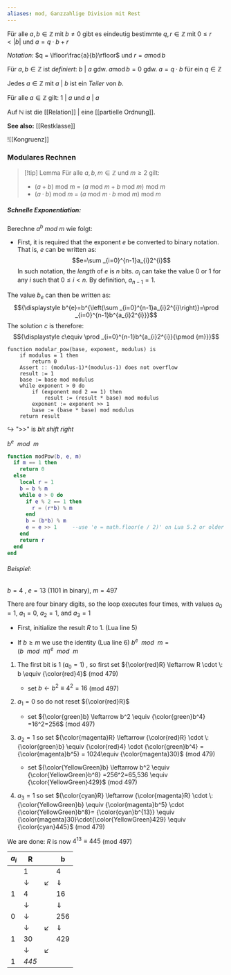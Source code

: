 ```yaml
---
aliases: mod, Ganzzahlige Division mit Rest
---
```


Für alle  $a, b ∈ \mathbb Z$ mit $b \ne 0$ gibt es eindeutig bestimmte $q,r ∈ \mathbb Z$ mit $0 ≤ r < |b|$ und $a = q · b + r$ 

*Notation:*  $q = \lfloor\frac{a}{b}\rfloor$ und $r = a \operatorname{mod} b$ 

Für  $a, b ∈ \mathbb Z$ ist *definiert*: 
$b \:|\: a$    gdw.    $a \operatorname{mod} b = 0$    gdw.    $a = q \cdot b$   für ein  $q ∈ \mathbb Z$ 

Jedes $a ∈ \mathbb Z$  mit  $a \:|\: b$ ist ein *Teiler* von $b$. 

Für alle  $a ∈ \mathbb Z$ gilt:
$1 \:|\: a$    und    $a \:|\: a$ 

Auf $\mathbb N$ ist die [[Relation]] | eine [[partielle Ordnung]].

**See also:** [[Restklasse]]

![[Kongruenz]] 

### Modulares Rechnen

>[!tip] Lemma 
>Für alle $a, b, m ∈ \mathbb Z$ und $m ≥ 2$ gilt: 
>- $(a + b)$ mod $m$ = ($a$ mod $m + b$ mod $m$) mod $m$ 
>- $(a · b)$ mod $m$ = ($a$ mod $m · b$ mod $m$) mod $m$

##### Schnelle Exponentiation:
Berechne $a^b\: mod\: m$ wie folgt:
- First, it is required that the exponent $e$ be converted to binary notation. That is, $e$ can be written as:
$$e=\sum _{i=0}^{n-1}a_{i}2^{i}$$
In such notation, the _length_ of $e$ is $n$ bits. $a_i$ can take the value 0 or 1 for any $i$ such that $0 ≤ i < n$. By definition, $a_{n − 1} = 1$.

The value $b_e$ can then be written as:
$${\displaystyle b^{e}=b^{\left(\sum _{i=0}^{n-1}a_{i}2^{i}\right)}=\prod _{i=0}^{n-1}b^{a_{i}2^{i}}}$$
The solution $c$ is therefore:
$${\displaystyle c\equiv \prod _{i=0}^{n-1}b^{a_{i}2^{i}}{\pmod {m}}}$$

```pseudocode
function modular_pow(base, exponent, modulus) is
    if modulus = 1 then
        return 0
    Assert :: (modulus-1)*(modulus-1) does not overflow
    result := 1
    base := base mod modulus
    while exponent > 0 do
        if (exponent mod 2 == 1) then
            result := (result * base) mod modulus
        exponent := exponent >> 1
        base := (base * base) mod modulus
    return result
```
$\hookrightarrow$ ">>" is *bit shift right* 


$b^e \:\: mod\:\: m$
```lua
function modPow(b, e, m)
  if m == 1 then
    return 0
  else
    local r = 1
    b = b % m
    while e > 0 do
      if e % 2 == 1 then
        r = (r*b) % m
      end
      b = (b*b) % m
      e = e >> 1     --use 'e = math.floor(e / 2)' on Lua 5.2 or older
    end
    return r
  end
end
```

###### Beispiel:
$b=4$ , $e=13$ (1101 in binary), $m = 497$ 

There are four binary digits, so the loop executes four times, with values $a_0 = 1$, $a_1 = 0$, $a_2 = 1$, and $a_3 = 1$ 

- First, initialize the result $R$ to 1. (Lua line 5)

- If $b\geq m$ we use the identity (Lua line 6) $b^e \:\: mod\:\: m =(b \:\: mod\:\:m)^e\:\:mod\:\:m$ 

1.  The first bit is 1 ($a_0 = 1$) , so first set ${\color{red}R} \leftarrow R \cdot \: b \equiv {\color{red}4}$ (mod 479)
	- set $b\leftarrow b^2 \equiv 4^2=16$ (mod 497)

2.  $a_1 = 0$ so do not reset ${\color{red}R}$
	- set ${\color{green}b} \leftarrow b^2 \equiv {\color{green}b^4} =16^2=256$ (mod 497)

3. $a_2 = 1$ so set ${\color{magenta}R} \leftarrow {\color{red}R} \cdot \: {\color{green}b} \equiv {\color{red}4} \cdot {\color{green}b^4} = {\color{magenta}b^5} = 1024\equiv {\color{magenta}30}$ (mod 479)
	- set ${\color{YellowGreen}b} \leftarrow b^2 \equiv {\color{YellowGreen}b^8} =256^2=65,536 \equiv {\color{YellowGreen}429}$ (mod 497)

4. $a_3 = 1$ so set ${\color{cyan}R} \leftarrow {\color{magenta}R} \cdot \: {\color{YellowGreen}b} \equiv {\color{magenta}b^5} \cdot {\color{YellowGreen}b^8}= {\color{cyan}b^{13}} \equiv {\color{magenta}30}\cdot{\color{YellowGreen}429} \equiv {\color{cyan}445}$ (mod 479)

We are done: $R$ is now $4^{13}\equiv 445$ (mod 497)

|$a_i$|R| |b |
|---|---|---|---|
||1||4|
||$\downarrow$|$\swarrow$|$\Downarrow$|
|1|4||16|
||$\downarrow$||$\Downarrow$|
|0|$\downarrow$||256|
||$\downarrow$|$\swarrow$|$\Downarrow$|
|1|30||429|
||$\downarrow$|$\swarrow$||
|1|*445*|||

 
